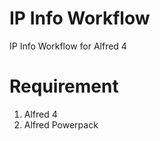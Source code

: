 IP Info Workflow
===
IP Info Workflow for Alfred 4

Requirement
===
1. Alfred 4
2. Alfred Powerpack

